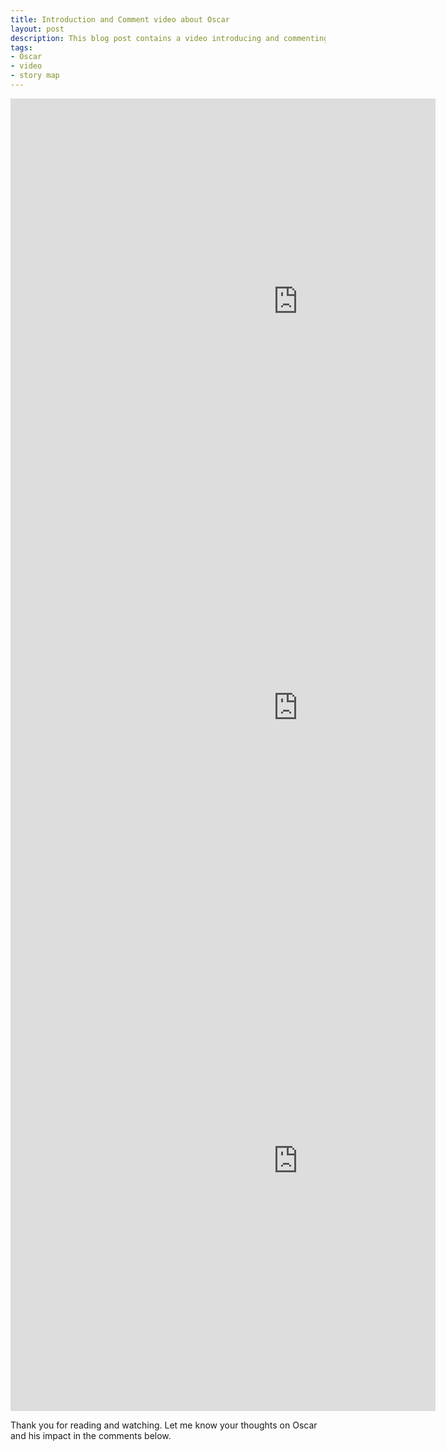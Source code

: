 ```yaml
---
title: Introduction and Comment video about Oscar
layout: post
description: This blog post contains a video introducing and commenting on Oscar, as well as a story map showcasing its history.
tags:
- Oscar
- video
- story map
---
```


<div style="width: 135%; overflow-x: hidden;">
  <iframe src="https://storymaps.arcgis.com/stories/7e448e88453b457fb855433eae88bc07" width="135%" height="650px" frameborder="0" allowfullscreen allow="geolocation"></iframe>

  <iframe src='https://cdn.knightlab.com/libs/timeline3/latest/embed/index.html?source=1B2n6Et8u7TaDUFyYU_QTZvQNmnppvyrLHioHajG6ZXs&font=Default&lang=en&initial_zoom=2&height=650' width='135%' height='650' webkitallowfullscreen mozallowfullscreen allowfullscreen frameborder='0'></iframe>

  <iframe src="https://uploads.knightlab.com/storymapjs/8f799a09719c88b5c348332d314f0c33/oscar/draft.html" frameborder="0" width="135%" height="800"></iframe>
</div>

Thank you for reading and watching. Let me know your thoughts on Oscar and his impact in the comments below.

